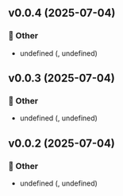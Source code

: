 
## v0.0.4 (2025-07-04)

### 🔹 Other
- undefined (, undefined)


## v0.0.3 (2025-07-04)

### 🔹 Other
- undefined (, undefined)


## v0.0.2 (2025-07-04)

### 🔹 Other
- undefined (, undefined)

